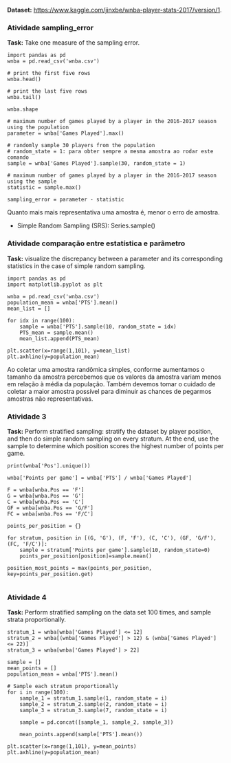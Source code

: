 **Dataset:** https://www.kaggle.com/jinxbe/wnba-player-stats-2017/version/1.

### Atividade sampling_error

**Task:** Take one measure of the sampling error.

```
import pandas as pd
wnba = pd.read_csv('wnba.csv')

# print the first five rows
wnba.head()

# print the last five rows
wnba.tail()

wnba.shape

# maximum number of games played by a player in the 2016-2017 season using the population
parameter = wnba['Games Played'].max()

# randomly sample 30 players from the population
# random_state = 1: para obter sempre a mesma amostra ao rodar este comando
sample = wnba['Games Played'].sample(30, random_state = 1)

# maximum number of games played by a player in the 2016-2017 season using the sample
statistic = sample.max()

sampling_error = parameter - statistic
```

Quanto mais mais representativa uma amostra é, menor o erro de amostra.

- Simple Random Sampling (SRS): Series.sample()

### Atividade comparação entre estatística e parâmetro

**Task:** visualize the discrepancy between a parameter and its corresponding statistics in the case of simple random sampling.

```
import pandas as pd
import matplotlib.pyplot as plt

wnba = pd.read_csv('wnba.csv')
population_mean = wnba['PTS'].mean()
mean_list = []

for idx in range(100):
    sample = wnba['PTS'].sample(10, random_state = idx)
    PTS_mean = sample.mean()
    mean_list.append(PTS_mean)
        
plt.scatter(x=range(1,101), y=mean_list)
plt.axhline(y=population_mean)
```

Ao coletar uma amostra randômica simples, conforme aumentamos o tamanho da amostra percebemos que os valores da amostra variam menos em relação à média da população. Também devemos tomar o cuidado de coletar a maior amostra possível para diminuir as chances de pegarmos amostras não representativas.

### Atividade 3

**Task:** Perform stratified sampling: stratify the dataset by player position, and then do simple random sampling on every stratum. At the end, use the sample to determine which position scores the highest number of points per game.

```
print(wnba['Pos'].unique())

wnba['Points per game'] = wnba['PTS'] / wnba['Games Played']

F = wnba[wnba.Pos == 'F']
G = wnba[wnba.Pos == 'G']
C = wnba[wnba.Pos == 'C']
GF = wnba[wnba.Pos == 'G/F']
FC = wnba[wnba.Pos == 'F/C']

points_per_position = {}

for stratum, position in [(G, 'G'), (F, 'F'), (C, 'C'), (GF, 'G/F'), (FC, 'F/C')]:
    sample = stratum['Points per game'].sample(10, random_state=0)
    points_per_position[position]=sample.mean()
    
position_most_points = max(points_per_position, key=points_per_position.get)
    
```

### Atividade 4

**Task:** Perform stratified sampling on the data set 100 times, and sample strata proportionally.

```
stratum_1 = wnba[wnba['Games Played'] <= 12]
stratum_2 = wnba[(wnba['Games Played'] > 12) & (wnba['Games Played'] <= 22)]
stratum_3 = wnba[wnba['Games Played'] > 22]

sample = []
mean_points = []
population_mean = wnba['PTS'].mean()

# Sample each stratum proportionally
for i in range(100):
    sample_1 = stratum_1.sample(1, random_state = i)
    sample_2 = stratum_2.sample(2, random_state = i)
    sample_3 = stratum_3.sample(7, random_state = i)
    
    sample = pd.concat([sample_1, sample_2, sample_3])
    
    mean_points.append(sample['PTS'].mean())

plt.scatter(x=range(1,101), y=mean_points)
plt.axhline(y=population_mean)   
```
